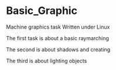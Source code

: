 # Basic_Graphic
Machine graphics task 
Written under Linux

The first task is about a basic raymarching 

The second is about shadows and creating 

The third is about lighting objects
